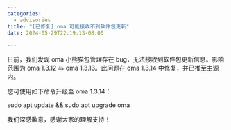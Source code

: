 ```yaml
---
categories:
  - advisories
title: "[已修复] oma 可能接收不到软件包更新"
date: 2024-05-29T22:19:13-08:00

---
```


日前，我们发现 oma 小熊猫包管理存在 bug，无法接收到软件包更新信息。影响范围为 oma 1.3.12 与 oma 1.3.13。此问题在  oma 1.3.14 中修复，并已推至主源内。

您可使用如下命令升级至 oma 1.3.14：

sudo apt update && sudo apt upgrade oma

我们深感歉意，感谢大家的理解支持！
